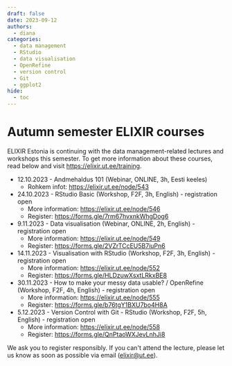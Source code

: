 ```yaml
---
draft: false
date: 2023-09-12
authors:
  - diana
categories:
  - data management
  - RStudio
  - data visualisation
  - OpenRefine
  - version control
  - Git
  - ggplot2
hide:
  - toc
---
```


# Autumn semester ELIXIR courses

ELIXIR Estonia is continuing with the data management-related lectures and
workshops this semester. To get more information about these courses, read below
and visit https://elixir.ut.ee/training.  

<!-- more -->

* 12.10.2023 - Andmehaldus 101 (Webinar, ONLINE, 3h, Eesti keeles)
    * Rohkem infot: https://elixir.ut.ee/node/543
* 24.10.2023 - RStudio Basic (Workshop, F2F, 3h, English) - registration open
    * More information: https://elixir.ut.ee/node/546
    * Register: https://forms.gle/7rm67hvxnkWhgDog6
* 9.11.2023 - Data visualisation (Webinar, ONLINE, 2h, English) - registration open
    * More information: https://elixir.ut.ee/node/549
    * Register: https://forms.gle/2VZrTCcEU5B7iuPn6
* 14.11.2023 - Visualisation with RStudio (Workshop, F2F, 3h, English) - registration open
    * More information:  https://elixir.ut.ee/node/552
    * Register:  https://forms.gle/HLDzuwXsxtLRkxBE8
* 30.11.2023 - How to make your messy data usable? / OpenRefine (Workshop, F2F, 4h, English) - registration open
    * More information: https://elixir.ut.ee/node/555
    * Register: https://forms.gle/b76tgY1BXU7bo4H8A
* 5.12.2023 - Version Control with Git - RStudio (Workshop, F2F, 5h, English) - registration open
    * More information: https://elixir.ut.ee/node/558
    * Register: https://forms.gle/QnPtaoWXJevLnhJi8

We ask you to register responsibly. If you can't attend the lecture, please let us know as soon as possible via email (elixir@ut.ee).
